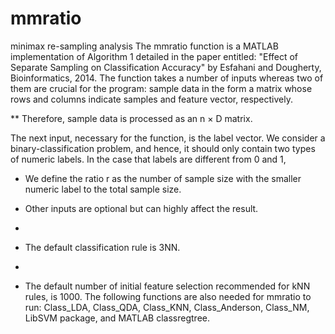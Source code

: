 # mmratio
minimax re-sampling analysis
The mmratio function is a MATLAB implementation of Algorithm 1 detailed in the paper entitled: "Effect of Separate Sampling on Classification Accuracy" by Esfahani and Dougherty, Bioinformatics, 2014. The function takes a
number of inputs whereas two of them are crucial for the program: sample data in the form a matrix whose rows and
columns indicate samples and feature vector, respectively. 

** Therefore, sample data is processed as an n × D matrix. 

The next input, necessary for the function, is the label vector. We consider a binary-classification problem, and hence, it should only contain two types of numeric labels. In the case that labels are different from 0 and 1, 

* We define the ratio r as the number of sample size with the smaller numeric label to the total sample size.

* Other inputs are optional but can highly affect the result. 
* 
* The default classification rule is 3NN. 
* 
* The default number of initial feature selection recommended for kNN rules, is 1000. The following functions are also needed for mmratio to run: Class_LDA, Class_QDA, Class_KNN, Class_Anderson, Class_NM, LibSVM package, and MATLAB classregtree.

